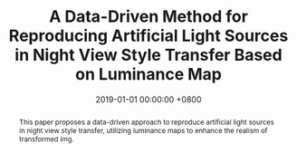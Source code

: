 ---
title: "A Data-Driven Method for Reproducing Artificial Light Sources in Night View Style Transfer Based on Luminance Map"
date: 2019-01-01 00:00:00 +0800
selected: false
pub: "IIEEJ International Conference on Image Electronics and Visual Computing (IEVC 2019)"
pub_date: "2019"
abstract: >-
  This paper proposes a data-driven approach to reproduce artificial light sources in night view style transfer, utilizing luminance maps to enhance the realism of transformed img.
cover: /assets/img/ievc2019.png
authors:
  - Xu Wang
  - Taichi Watanabe
  - Kakimoto Masanori
---